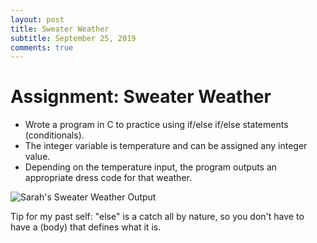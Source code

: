 ```yaml
---
layout: post
title: Sweater Weather
subtitle: September 25, 2019
comments: true
---
```


# Assignment: Sweater Weather

* Wrote a program in C to practice using if/else if/else statements (conditionals).
* The integer variable is temperature and can be assigned any integer value.
* Depending on the temperature input, the program outputs an appropriate dress code for that weather.


![Sarah's Sweater Weather Output](https://ephsarah.github.io/img/sweaterweatheroutput.png)

Tip for my past self: "else" is a catch all by nature, so you don't have to have a (body) that defines what it is.

